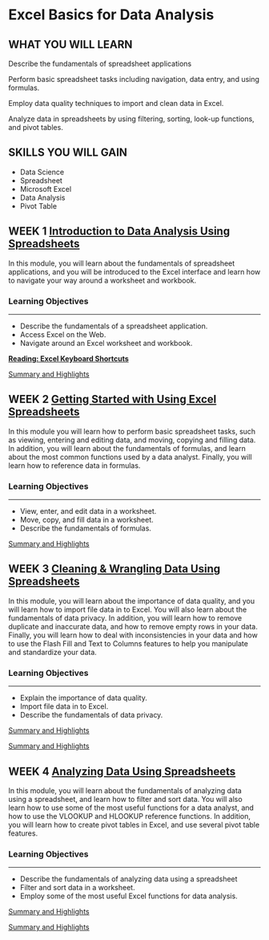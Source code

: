 # Excel Basics for Data Analysis

## **WHAT YOU WILL LEARN**

Describe the fundamentals of spreadsheet applications

Perform basic spreadsheet tasks including navigation, data entry, and using formulas.

Employ data quality techniques to import and clean data in Excel.

Analyze data in spreadsheets by using filtering, sorting, look-up functions, and pivot tables.

## **SKILLS YOU WILL GAIN**

- Data Science
- Spreadsheet
- Microsoft Excel
- Data Analysis
- Pivot Table

## WEEK 1 **[Introduction to Data Analysis Using Spreadsheets](https://www.coursera.org/learn/excel-basics-data-analysis-ibm/home/week/1)**

In this module, you will learn about the fundamentals of spreadsheet applications, and you will be introduced to the Excel interface and learn how to navigate your way around a worksheet and workbook.

### **Learning Objectives**

---

- Describe the fundamentals of a spreadsheet application.
- Access Excel on the Web.
- Navigate around an Excel worksheet and workbook.

[**Reading: Excel Keyboard Shortcuts**](Excel%20Basi%20cede5/Reading%20Ex%201072c.md)

[Summary and Highlights](Excel%20Basi%20cede5/Summary%20an%20e326c.md)

## WEEK 2 [Getting Started with Using Excel Spreadsheets](https://www.coursera.org/learn/excel-basics-data-analysis-ibm/home/week/2)

In this module you will learn how to perform basic spreadsheet tasks, such as viewing, entering and editing data, and moving, copying and filling data. In addition, you will learn about the fundamentals of formulas, and learn about the most common functions used by a data analyst. Finally, you will learn how to reference data in formulas.

### **Learning Objectives**

---

- View, enter, and edit data in a worksheet.
- Move, copy, and fill data in a worksheet.
- Describe the fundamentals of formulas.

[Summary and Highlights](Excel%20Basi%20cede5/Summary%20an%2053a8d.md)

## WEEK 3 **[Cleaning & Wrangling Data Using Spreadsheets](https://www.coursera.org/learn/excel-basics-data-analysis-ibm/home/week/3)**

In this module, you will learn about the importance of data quality, and you will learn how to import file data in to Excel. You will also learn about the fundamentals of data privacy. In addition, you will learn how to remove duplicate and inaccurate data, and how to remove empty rows in your data. Finally, you will learn how to deal with inconsistencies in your data and how to use the Flash Fill and Text to Columns features to help you manipulate and standardize your data.

### **Learning Objectives**

---

- Explain the importance of data quality.
- Import file data in to Excel.
- Describe the fundamentals of data privacy.

[Summary and Highlights](Excel%20Basi%20cede5/Summary%20an%20a9dcf.md)

[Summary and Highlights](Excel%20Basi%20cede5/Summary%20an%20fb6ae.md)

## WEEK 4 **[Analyzing Data Using Spreadsheets](https://www.coursera.org/learn/excel-basics-data-analysis-ibm/home/week/4)**

In this module, you will learn about the fundamentals of analyzing data using a spreadsheet, and learn how to filter and sort data. You will also learn how to use some of the most useful functions for a data analyst, and how to use the VLOOKUP and HLOOKUP reference functions. In addition, you will learn how to create pivot tables in Excel, and use several pivot table features.

### **Learning Objectives**

---

- Describe the fundamentals of analyzing data using a spreadsheet
- Filter and sort data in a worksheet.
- Employ some of the most useful Excel functions for data analysis.

[Summary and Highlights](Excel%20Basi%20cede5/Summary%20an%2093caa.md)

[Summary and Highlights](Excel%20Basi%20cede5/Summary%20an%20c35ed.md)